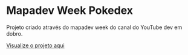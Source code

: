 # Mapadev Week Pokedex
 Projeto criado através do mapadev week do canal do YouTube dev em dobro.

<a href="https://programaticia.github.io/mapadev-week-pokedex" target="_blank" rel="noopener noreferrer">Visualize o projeto aqui</a>
